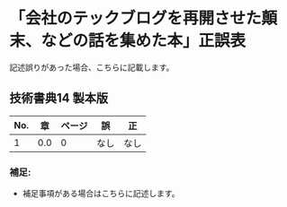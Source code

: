 # 「会社のテックブログを再開させた顛末、などの話を集めた本」正誤表

記述誤りがあった場合、こちらに記載します。

## 技術書典14 製本版

| No. | 章 | ページ | 誤 | 正 |
| - | - | - |-|-|
|1|0.0|0|なし|なし|


### 補足:

* 補足事項がある場合はこちらに記述します。
